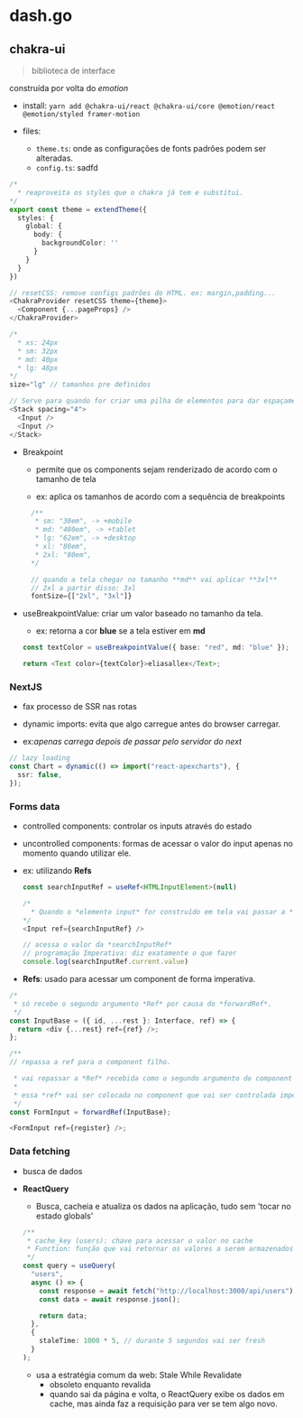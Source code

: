 # dash.go

## chakra-ui

> biblioteca de interface

construída por volta do _emotion_

- install: `yarn add @chakra-ui/react @chakra-ui/core @emotion/react @emotion/styled framer-motion`

- files:
  - `theme.ts`: onde as configurações de fonts padrões podem ser alteradas.
  - `config.ts`: sadfd

```ts
/*
  * reaproveita os styles que o chakra já tem e substitui.
*/
export const theme = extendTheme({
  styles: {
    global: {
      body: {
        backgroundColor: ''
      }
    }
  }
})

// resetCSS: remove configs padrões do HTML. ex: margin,padding...
<ChakraProvider resetCSS theme={theme}>
  <Component {...pageProps} />
</ChakraProvider>

/*
  * xs: 24px
  * sm: 32px
  * md: 40px
  * lg: 48px
*/
size="lg" // tamanhos pre definidos

// Serve para quando for criar uma pilha de elementos para dar espaçamento entre eles
<Stack spacing="4">
  <Input />
  <Input />
</Stack>
```

- Breakpoint

  - permite que os components sejam renderizado de acordo com o tamanho de tela

  - ex: aplica os tamanhos de acordo com a sequência de breakpoints

  ```ts
    /**
     * sm: "30em", -> +mobile
     * md: "480em", -> +tablet
     * lg: "62em", -> +desktop
     * xl: "80em",
     * 2xl: "80em",
    */

    // quando a tela chegar no tamanho **md** vai aplicar **3xl**
    // 2xl a partir disso: 3xl
    fontSize={["2xl", "3xl"]}
  ```

- useBreakpointValue: criar um valor baseado no tamanho da tela.

  - ex: retorna a cor **blue** se a tela estiver em **md**

  ```ts
  const textColor = useBreakpointValue({ base: "red", md: "blue" });

  return <Text color={textColor}>eliasallex</Text>;
  ```

### NextJS

- fax processo de SSR nas rotas

- dynamic imports: evita que algo carregue antes do browser carregar.

- ex:_apenas carrega depois de passar pelo servidor do next_

```ts
// lazy loading
const Chart = dynamic(() => import("react-apexcharts"), {
  ssr: false,
});
```

### Forms data

- controlled components: controlar os inputs através do estado
- uncontrolled components: formas de acessar o valor do input apenas no momento quando utilizar ele.
- ex: utilizando **Refs**

  ```ts
  const searchInputRef = useRef<HTMLInputElement>(null)

  /*
    * Quando o *elemento input* for construído em tela vai passar a *ref* dela para a variável *searchInputRef*
  */
  <Input ref={searchInputRef} />

  // acessa o valor da *searchInputRef*
  // programação Imperativa: diz exatamente o que fazer
  console.log(searchInputRef.current.value)
  ```

- **Refs**: usado para acessar um component de forma imperativa.

```ts
/*
 * só recebe o segundo argumento *Ref* por causa do *forwardRef*.
 */
const InputBase = ({ id, ...rest }: Interface, ref) => {
  return <div {...rest} ref={ref} />;
};

/**
// repassa a ref para o component filho.

 * vai repassar a *Ref* recebida como o segundo argumento do component filho (InputBase).
 *
 * essa *ref* vai ser colocada no component que vai ser controlada imperativamente.
 */
const FormInput = forwardRef(InputBase);

<FormInput ref={register} />;
```

### Data fetching

- busca de dados

- **ReactQuery**

  - Busca, cacheia e atualiza os dados na aplicação, tudo sem 'tocar no estado globals'

  ```ts
  /**
   * cache_key (users): chave para acessar o valor no cache
   * Function: função que vai retornar os valores a serem armazenados no cache
   */
  const query = useQuery(
    "users",
    async () => {
      const response = await fetch("http://localhost:3000/api/users");
      const data = await response.json();

      return data;
    },
    {
      staleTime: 1000 * 5, // durante 5 segundos vai ser fresh
    }
  );
  ```

  - usa a estratégia comum da web: Stale While Revalidate
    - obsoleto enquanto revalida
    - quando sai da página e volta, o ReactQuery exibe os dados em cache, mas ainda faz a requisição para ver se tem algo novo.
